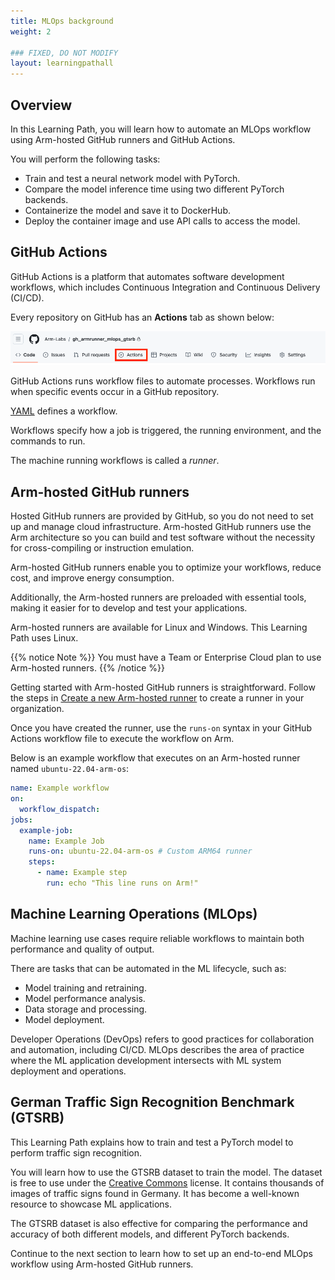 ```yaml
---
title: MLOps background
weight: 2

### FIXED, DO NOT MODIFY
layout: learningpathall
---
```


## Overview 

In this Learning Path, you will learn how to automate an MLOps workflow using Arm-hosted GitHub runners and GitHub Actions. 

You will perform the following tasks:
- Train and test a neural network model with PyTorch.
- Compare the model inference time using two different PyTorch backends.
- Containerize the model and save it to DockerHub.
- Deploy the container image and use API calls to access the model.

## GitHub Actions

GitHub Actions is a platform that automates software development workflows, which includes Continuous Integration and Continuous Delivery (CI/CD). 

Every repository on GitHub has an **Actions** tab as shown below:

![#actions-gui](images/actions-gui.png)

GitHub Actions runs workflow files to automate processes. Workflows run when specific events occur in a GitHub repository. 

[YAML](https://yaml.org/) defines a workflow. 

Workflows specify how a job is triggered, the running environment, and the commands to run. 

The machine running workflows is called a _runner_.

## Arm-hosted GitHub runners

Hosted GitHub runners are provided by GitHub, so you do not need to set up and manage cloud infrastructure. Arm-hosted GitHub runners use the Arm architecture so you can build and test software without the necessity for cross-compiling or instruction emulation.

Arm-hosted GitHub runners enable you to optimize your workflows, reduce cost, and improve energy consumption. 

Additionally, the Arm-hosted runners are preloaded with essential tools, making it easier for to develop and test your applications.

Arm-hosted runners are available for Linux and Windows. This Learning Path uses Linux.

{{% notice Note %}}
You must have a Team or Enterprise Cloud plan to use Arm-hosted runners.
{{% /notice %}}

Getting started with Arm-hosted GitHub runners is straightforward. Follow the steps in [Create a new Arm-hosted runner](/learning-paths/cross-platform/github-arm-runners/runner/#how-can-i-create-an-arm-hosted-runner) to create a runner in your organization.

Once you have created the runner, use the `runs-on` syntax in your GitHub Actions workflow file to execute the workflow on Arm. 

Below is an example workflow that executes on an Arm-hosted runner named `ubuntu-22.04-arm-os`:

```yaml
name: Example workflow
on:
  workflow_dispatch:
jobs:
  example-job:
    name: Example Job
    runs-on: ubuntu-22.04-arm-os # Custom ARM64 runner
    steps:
      - name: Example step
        run: echo "This line runs on Arm!"
```


## Machine Learning Operations (MLOps)

Machine learning use cases require reliable workflows to maintain both performance and quality of output. 

There are tasks that can be automated in the ML lifecycle, such as: 
- Model training and retraining.
- Model performance analysis.
- Data storage and processing.
- Model deployment.

Developer Operations (DevOps) refers to good practices for collaboration and automation, including CI/CD. MLOps describes the area of practice where the ML application development intersects with ML system deployment and operations.

## German Traffic Sign Recognition Benchmark (GTSRB)

This Learning Path explains how to train and test a PyTorch model to perform traffic sign recognition. 

You will learn how to use the GTSRB dataset to train the model. The dataset is free to use under the [Creative Commons](https://creativecommons.org/publicdomain/zero/1.0/) license. It contains thousands of images of traffic signs found in Germany. It has become a well-known resource to showcase ML applications. 

The GTSRB dataset is also effective for comparing the performance and accuracy of both different models, and different PyTorch backends. 

Continue to the next section to learn how to set up an end-to-end MLOps workflow using Arm-hosted GitHub runners.
